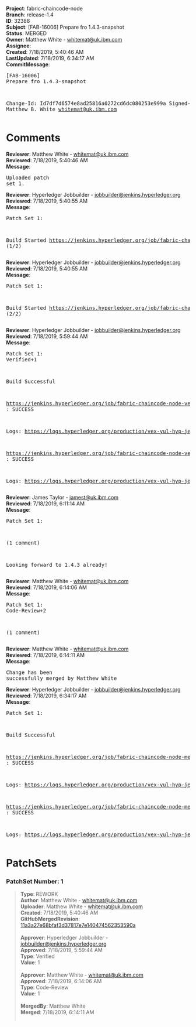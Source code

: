 <strong>Project</strong>: fabric-chaincode-node<br><strong>Branch</strong>: release-1.4<br><strong>ID</strong>: 32388<br><strong>Subject</strong>: [FAB-16006] Prepare fro 1.4.3-snapshot<br><strong>Status</strong>: MERGED<br><strong>Owner</strong>: Matthew White - whitemat@uk.ibm.com<br><strong>Assignee</strong>:<br><strong>Created</strong>: 7/18/2019, 5:40:46 AM<br><strong>LastUpdated</strong>: 7/18/2019, 6:34:17 AM<br><strong>CommitMessage</strong>:<br><pre>[FAB-16006] Prepare fro 1.4.3-snapshot

Change-Id: Id7df7d6574e8ad25816a0272cd6dc080253e999a
Signed-off-by: Matthew B. White <whitemat@uk.ibm.com>
</pre><h1>Comments</h1><strong>Reviewer</strong>: Matthew White - whitemat@uk.ibm.com<br><strong>Reviewed</strong>: 7/18/2019, 5:40:46 AM<br><strong>Message</strong>: <pre>Uploaded patch set 1.</pre><strong>Reviewer</strong>: Hyperledger Jobbuilder - jobbuilder@jenkins.hyperledger.org<br><strong>Reviewed</strong>: 7/18/2019, 5:40:55 AM<br><strong>Message</strong>: <pre>Patch Set 1:

Build Started https://jenkins.hyperledger.org/job/fabric-chaincode-node-verify-s390x/601/ (1/2)</pre><strong>Reviewer</strong>: Hyperledger Jobbuilder - jobbuilder@jenkins.hyperledger.org<br><strong>Reviewed</strong>: 7/18/2019, 5:40:55 AM<br><strong>Message</strong>: <pre>Patch Set 1:

Build Started https://jenkins.hyperledger.org/job/fabric-chaincode-node-verify-x86_64/599/ (2/2)</pre><strong>Reviewer</strong>: Hyperledger Jobbuilder - jobbuilder@jenkins.hyperledger.org<br><strong>Reviewed</strong>: 7/18/2019, 5:59:44 AM<br><strong>Message</strong>: <pre>Patch Set 1: Verified+1

Build Successful 

https://jenkins.hyperledger.org/job/fabric-chaincode-node-verify-s390x/601/ : SUCCESS

Logs: https://logs.hyperledger.org/production/vex-yul-hyp-jenkins-3/fabric-chaincode-node-verify-s390x/601

https://jenkins.hyperledger.org/job/fabric-chaincode-node-verify-x86_64/599/ : SUCCESS

Logs: https://logs.hyperledger.org/production/vex-yul-hyp-jenkins-3/fabric-chaincode-node-verify-x86_64/599</pre><strong>Reviewer</strong>: James Taylor - jamest@uk.ibm.com<br><strong>Reviewed</strong>: 7/18/2019, 6:11:14 AM<br><strong>Message</strong>: <pre>Patch Set 1:

(1 comment)

Looking forward to 1.4.3 already!</pre><strong>Reviewer</strong>: Matthew White - whitemat@uk.ibm.com<br><strong>Reviewed</strong>: 7/18/2019, 6:14:06 AM<br><strong>Message</strong>: <pre>Patch Set 1: Code-Review+2

(1 comment)</pre><strong>Reviewer</strong>: Matthew White - whitemat@uk.ibm.com<br><strong>Reviewed</strong>: 7/18/2019, 6:14:11 AM<br><strong>Message</strong>: <pre>Change has been successfully merged by Matthew White</pre><strong>Reviewer</strong>: Hyperledger Jobbuilder - jobbuilder@jenkins.hyperledger.org<br><strong>Reviewed</strong>: 7/18/2019, 6:34:17 AM<br><strong>Message</strong>: <pre>Patch Set 1:

Build Successful 

https://jenkins.hyperledger.org/job/fabric-chaincode-node-merge-x86_64/187/ : SUCCESS

Logs: https://logs.hyperledger.org/production/vex-yul-hyp-jenkins-3/fabric-chaincode-node-merge-x86_64/187

https://jenkins.hyperledger.org/job/fabric-chaincode-node-merge-s390x/188/ : SUCCESS

Logs: https://logs.hyperledger.org/production/vex-yul-hyp-jenkins-3/fabric-chaincode-node-merge-s390x/188</pre><h1>PatchSets</h1><h3>PatchSet Number: 1</h3><blockquote><strong>Type</strong>: REWORK<br><strong>Author</strong>: Matthew White - whitemat@uk.ibm.com<br><strong>Uploader</strong>: Matthew White - whitemat@uk.ibm.com<br><strong>Created</strong>: 7/18/2019, 5:40:46 AM<br><strong>GitHubMergedRevision</strong>: [11a3a27e68bfaf3d37817e7e140474562353590a](https://github.com/hyperledger/fabric-chaincode-node/commit/11a3a27e68bfaf3d37817e7e140474562353590a)<br><br><strong>Approver</strong>: Hyperledger Jobbuilder - jobbuilder@jenkins.hyperledger.org<br><strong>Approved</strong>: 7/18/2019, 5:59:44 AM<br><strong>Type</strong>: Verified<br><strong>Value</strong>: 1<br><br><strong>Approver</strong>: Matthew White - whitemat@uk.ibm.com<br><strong>Approved</strong>: 7/18/2019, 6:14:06 AM<br><strong>Type</strong>: Code-Review<br><strong>Value</strong>: 1<br><br><strong>MergedBy</strong>: Matthew White<br><strong>Merged</strong>: 7/18/2019, 6:14:11 AM<br><br></blockquote>